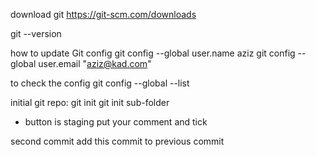 download git
https://git-scm.com/downloads

git --version


how to update Git config
git config --global user.name aziz
git config --global user.email "aziz@kad.com"

to check the config
git config --global --list

initial git repo:
git init
git init sub-folder

+ button is staging
put your comment and tick

second commit add this commit to previous commit